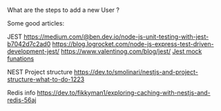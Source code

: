 What are the steps to add a new User ?

Some good articles:

JEST
https://medium.com/@ben.dev.io/node-js-unit-testing-with-jest-b7042d7c2ad0
https://blog.logrocket.com/node-js-express-test-driven-development-jest/
https://www.valentinog.com/blog/jest/
[Jest mock funations](https://jestjs.io/docs/mock-functions)


NEST Project structure
https://dev.to/smolinari/nestjs-and-project-structure-what-to-do-1223

Redis info
https://dev.to/fikkyman1/exploring-caching-with-nestjs-and-redis-56aj